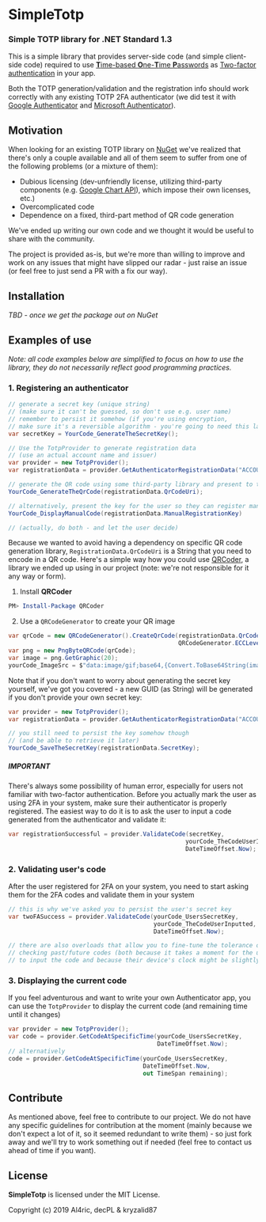 # SimpleTotp
### Simple TOTP library for .NET Standard 1.3

This is a simple library that provides server-side code (and simple client-side code) required to use [**T**ime-based **O**ne-**T**ime **P**asswords](https://en.wikipedia.org/wiki/Time-based_One-time_Password_algorithm) as [Two-factor authentication](https://en.wikipedia.org/wiki/Multi-factor_authentication) in your app.

Both the TOTP generation/validation and the registration info should work correctly with any existing TOTP 2FA authenticator (we did test it with [Google Authenticator](https://play.google.com/store/apps/details?id=com.google.android.apps.authenticator2) and [Microsoft Authenticator](https://play.google.com/store/apps/details?id=com.azure.authenticator)).

## Motivation
When looking for an existing TOTP library on [NuGet](https://www.nuget.org/) we've realized that there's only a couple available and all of them seem to suffer from one of the following problems (or a mixture of them):

* Dubious licensing (dev-unfriendly license, utilizing third-party components (e.g. [Google Chart API](https://en.wikipedia.org/wiki/Google_Chart_API)), which impose their own licenses, etc.)
* Overcomplicated code
* Dependence on a fixed, third-part method of QR code generation

We've ended up writing our own code and we thought it would be useful to share with the community.

The project is provided as-is, but we're more than willing to improve and work on any issues that might have slipped our radar - just raise an issue (or feel free to just send a PR with a fix our way).

## Installation

*TBD - once we get the package out on NuGet*

## Examples of use

*Note: all code examples below are simplified to focus on how to use the library, they do not necessarily reflect good programming practices.*

### 1. Registering an authenticator

```csharp
// generate a secret key (unique string)
// (make sure it can't be guessed, so don't use e.g. user name)
// remember to persist it somehow (if you're using encryption,
// make sure it's a reversible algorithm - you're going to need this later)
var secretKey = YourCode_GenerateTheSecretKey();

// Use the TotpProvider to generate registration data
// (use an actual account name and issuer)
var provider = new TotpProvider();
var registrationData = provider.GetAuthenticatorRegistrationData("ACCOUNT_NAME", "ISSUER", secretKey);

// generate the QR code using some third-party library and present to the user
YourCode_GenerateTheQrCode(registrationData.QrCodeUri);

// alternatively, present the key for the user so they can register manually
YourCode_DisplayManualCode(registrationData.ManualRegistrationKey)

// (actually, do both - and let the user decide)
```

Because we wanted to avoid having a dependency on specific QR code generation library, `RegistrationData.QrCodeUri` is a String that you need to encode in a QR code. Here's a simple way how you could use [QRCoder](https://www.nuget.org/packages/QRCoder/), a library we ended up using in our project (note: we're not responsible for it any way or form).

1. Install **QRCoder**
```powershell
PM> Install-Package QRCoder
```
2. Use a `QRCodeGenerator` to create your QR image
```csharp
var qrCode = new QRCodeGenerator().CreateQrCode(registrationData.QrCodeUri,
                                                QRCodeGenerator.ECCLevel.L);
var png = new PngByteQRCode(qrCode);
var image = png.GetGraphic(20);
yourCode_ImageSrc = $"data:image/gif;base64,{Convert.ToBase64String(image)}";
```

Note that if you don't want to worry about generating the secret key yourself, we've got you covered - a new GUID (as String) will be generated if you don't provide your own secret key:

```csharp
var provider = new TotpProvider();
var registrationData = provider.GetAuthenticatorRegistrationData("ACCOUNT_NAME", "ISSUER");

// you still need to persist the key somehow though
// (and be able to retrieve it later)
YourCode_SaveTheSecretKey(registrationData.SecretKey);
```

##### IMPORTANT
There's always some possibility of human error, especially for users not familiar with two-factor authentication. Before you actually mark the user as using 2FA in your system, make sure their authenticator is properly registered. The easiest way to do it is to ask the user to input a code generated from the authenticator and validate it:

```csharp
var registrationSuccessful = provider.ValidateCode(secretKey,
                                                  yourCode_TheCodeUserInputted,
                                                  DateTimeOffset.Now);
```

### 2. Validating user's code
After the user registered for 2FA on your system, you need to start asking them for the 2FA codes and validate them in your system

```csharp
// this is why we've asked you to persist the user's secret key
var twoFASuccess = provider.ValidateCode(yourCode_UsersSecretKey,
                                         yourCode_TheCodeUserInputted,
                                         DateTimeOffset.Now);

// there are also overloads that allow you to fine-tune the tolerance of
// checking past/future codes (both because it takes a moment for the user
// to input the code and because their device's clock might be slightly off)
```

### 3. Displaying the current code
If you feel adventurous and want to write your own Authenticator app, you can use the `TotpProvider` to display the current code (and remaining time until it changes)

```csharp
var provider = new TotpProvider();
var code = provider.GetCodeAtSpecificTime(yourCode_UsersSecretKey,
                                          DateTimeOffset.Now);
// alternatively
code = provider.GetCodeAtSpecificTime(yourCode_UsersSecretKey,
                                      DateTimeOffset.Now,
                                      out TimeSpan remaining);
```

## Contribute

As mentioned above, feel free to contribute to our project. We do not have any specific guidelines for contribution at the moment (mainly because we don't expect a lot of it, so it seemed redundant to write them) - so just fork away and we'll try to work something out if needed (feel free to contact us ahead of time if you want).

## License

**SimpleTotp** is licensed under the MIT License.

Copyright (c) 2019 Al4ric, decPL & kryzalid87